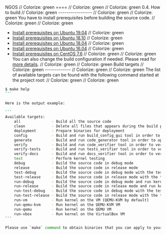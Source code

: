 NGOS                                                                                                                                                                                                     // Colorize: green
====                                                                                                                                                                                                     // Colorize: green
                                                                                                                                                                                                         // Colorize: green
0.4. How to build                                                                                                                                                                                        // Colorize: green
-----------------                                                                                                                                                                                        // Colorize: green
                                                                                                                                                                                                         // Colorize: green
You have to install prerequisites before building the source code.                                                                                                                                       // Colorize: green
                                                                                                                                                                                                         // Colorize: green
* [Install prerequisites on Ubuntu 19.04](../2.%20Getting%20started/1.%20Install%20prerequisites%20on%20Ubuntu%2019.04/README.md)                                                                        // Colorize: green
* [Install prerequisites on Ubuntu 18.10](../2.%20Getting%20started/2.%20Install%20prerequisites%20on%20Ubuntu%2018.10/README.md)                                                                        // Colorize: green
* [Install prerequisites on Ubuntu 18.04](../2.%20Getting%20started/3.%20Install%20prerequisites%20on%20Ubuntu%2018.04/README.md)                                                                        // Colorize: green
* [Install prerequisites on Ubuntu 16.04](../2.%20Getting%20started/4.%20Install%20prerequisites%20on%20Ubuntu%2016.04/README.md)                                                                        // Colorize: green
* [Install prerequisites on CentOS 7.6](../2.%20Getting%20started/5.%20Install%20prerequisites%20on%20CentOS%207.6/README.md)                                                                            // Colorize: green
                                                                                                                                                                                                         // Colorize: green
You can also change the build configuration if needed. Please read for [more details](../3.%20Configuration/README.md).                                                                                  // Colorize: green
                                                                                                                                                                                                         // Colorize: green
Build targets                                                                                                                                                                                            // Colorize: green
-------------                                                                                                                                                                                            // Colorize: green
                                                                                                                                                                                                         // Colorize: green
The list of available targets can be found with the following command started at the project root:                                                                                                       // Colorize: green
                                                                                                                                                                                                         // Colorize: green
```sh                                                                                                                                                                                                    // Colorize: green
$ make help                                                                                                                                                                                              // Colorize: green
```                                                                                                                                                                                                      // Colorize: green
                                                                                                                                                                                                         // Colorize: green
Here is the output example:                                                                                                                                                                              // Colorize: green
                                                                                                                                                                                                         // Colorize: green
```                                                                                                                                                                                                      // Colorize: green
Available targets:                                                                                                                                                                                       // Colorize: green
    all              - Build all the source code                                                                                                                                                         // Colorize: green
    clean            - Delete all files that appears during the build process                                                                                                                            // Colorize: green
    deployment       - Prepare binaries for deployment                                                                                                                                                   // Colorize: green
    config           - Build and run build_config_gui tool in order to update build configuration                                                                                                        // Colorize: green
    generate         - Build and run code_generator tool in order to update generated files                                                                                                              // Colorize: green
    verify           - Build and run code_verifier tool in order to verify the source code                                                                                                               // Colorize: green
    verify-tests     - Build and run tests_verifier tool in order to verify test coverage                                                                                                                 // Colorize: green
    verify-docs      - Build and run docs_verifier tool in order to verify documents                                                                                                                     // Colorize: green
    test             - Perform kernel testing                                                                                                                                                            // Colorize: green
    debug            - Build the source code in debug mode                                                                                                                                               // Colorize: green
    release          - Build the source code in release mode                                                                                                                                             // Colorize: green
    test-debug       - Build the source code in debug mode with the tests included                                                                                                                       // Colorize: green
    test-release     - Build the source code in release mode with the tests included                                                                                                                     // Colorize: green
    run-debug        - Build the source code in debug mode and run kernel on the VM                                                                                                                      // Colorize: green
    run-release      - Build the source code in release mode and run kernel on the VM                                                                                                                    // Colorize: green
    run-test-debug   - Build the source code in debug mode with the tests included and run kernel on the VM. Preferable target for development                                                           // Colorize: green
    run-test-release - Build the source code in release mode with the tests included and run kernel on the VM                                                                                            // Colorize: green
    run-vm           - Run kernel on the VM (QEMU-KVM by default)                                                                                                                                        // Colorize: green
    run-qemu-kvm     - Run kernel on the QEMU-KVM VM                                                                                                                                                     // Colorize: green
    run-qemu         - Run kernel on the QEMU VM                                                                                                                                                         // Colorize: green
    run-vbox         - Run kernel on the VirtualBox VM                                                                                                                                                   // Colorize: green
```                                                                                                                                                                                                      // Colorize: green
                                                                                                                                                                                                         // Colorize: green
Please use `make` command to obtain binaries that you can apply to your machine.                                                                                                                         // Colorize: green
